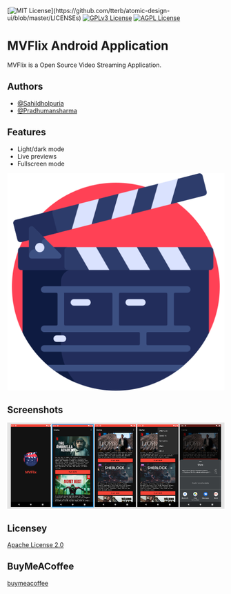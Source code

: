 
<!-- ## Badges
 -->
<!-- Add badges from somewhere like: [shields.io](https://shields.io/)
 -->
[![MIT License](https://img.shields.io/apm/l/atomic-design-ui.svg?)](https://github.com/tterb/atomic-design-ui/blob/master/LICENSEs)
[![GPLv3 License](https://img.shields.io/badge/License-GPL%20v3-yellow.svg)](https://opensource.org/licenses/)
[![AGPL License](https://img.shields.io/badge/license-AGPL-blue.svg)](http://www.gnu.org/licenses/agpl-3.0)

  
# MVFlix Android Application

MVFlix is a Open Source Video Streaming Application.


## Authors

- [@Sahildholpuria](https://www.github.com/Sahildholpuria)
- [@Pradhumansharma](https://www.github.com/Sahildholpuria)

  
## Features

- Light/dark mode 
- Live previews
- Fullscreen mode

  
![Logo](https://github.com/Sahildholpuria/MVFlix-Web/blob/master/images/MVFlix.png)

    
## Screenshots

![App Screenshot](https://raw.githubusercontent.com/Sahildholpuria/MVFlix-Web/master/images/image1.PNG)


  
## Licensey

[Apache License 2.0](https://github.com/Sahildholpuria/MVFlix/blob/master/LICENSE)

## BuyMeACoffee

[buymeacoffee](https://www.buymeacoffee.com/SahilDholpuria)

  
